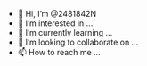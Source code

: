 - 👋 Hi, I’m @2481842N
- 👀 I’m interested in ...
- 🌱 I’m currently learning ...
- 💞️ I’m looking to collaborate on ...
- 📫 How to reach me ...

<!---
2481842N/2481842N is a ✨ special ✨ repository because its `README.md` (this file) appears on your GitHub profile.
You can click the Preview link to take a look at your changes.
--->

